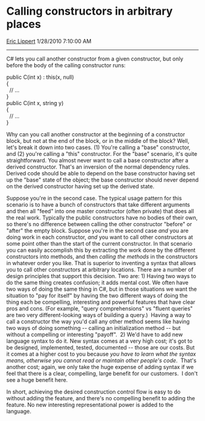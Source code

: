 <div id="page">

# Calling constructors in arbitrary places

[Eric Lippert](https://social.msdn.microsoft.com/profile/Eric%20Lippert) 1/28/2010 7:10:00 AM

-----

<div id="content">

<div class="mine">

C\# lets you call another constructor from a given constructor, but only before the body of the calling constructor runs: <span class="code"> </span>

public C(int x) : this(x, null)  
{  
  // …  
}  
public C(int x, string y)  
{  
  // …  
}

Why can you call another constructor at the beginning of a constructor block, but not at the end of the block, or in the middle of the block? Well, let's break it down into two cases. (1) You're calling a "base" constructor, and (2) you're calling a "this" constructor. For the "base" scenario, it's quite straightforward. You almost never want to call a base constructor after a derived constructor. That's an inversion of the normal dependency rules. Derived code should be able to depend on the base constructor having set up the "base" state of the object; the base constructor should never depend on the derived constructor having set up the derived state.

Suppose you're in the second case. The typical usage pattern for this scenario is to have a bunch of constructors that take different arguments and then all "feed" into one master constructor (often private) that does all the real work. Typically the public constructors have no bodies of their own, so there's no difference between calling the other constructor "before" or "after" the empty block. Suppose you're in the second case *and* you are doing work in each constructor, *and* you want to call other constructors at some point other than the start of the current constructor. In that scenario you can easily accomplish this by extracting the work done by the different constructors into methods, and then *calling the methods* in the constructors in whatever order you like. That is superior to inventing a syntax that allows you to call other constructors at arbitrary locations. There are a number of design principles that support this decision. Two are: 1) Having two ways to do the same thing creates confusion; it adds mental cost. We often have two ways of doing the same thing in C\#, but in those situations we want the situation to "pay for itself" by having the two different ways of doing the thing each be compelling, interesting and powerful features that have clear pros and cons. (For example, "query comprehensions" vs "fluent queries" are two very different-looking ways of building a query.)  Having a way to call a constructor the way you'd call any other method seems like having two ways of doing something -- calling an initialization method -- but without a compelling or interesting "payoff".  2) We'd have to add new language syntax to do it. New syntax comes at a very high cost; it's got to be designed, implemented, tested, documented -- those are our costs. But it comes at a higher cost to you because *you have to learn what the syntax means, otherwise you cannot read or maintain other people's code*.  That's another cost; again, we only take the huge expense of adding syntax if we feel that there is a clear, compelling, large benefit for our customers.  I don't see a huge benefit here.

In short, achieving the desired construction control flow is easy to do without adding the feature, and there's no compelling benefit to adding the feature. No new interesting representational power is added to the language.

</div>

</div>

</div>

